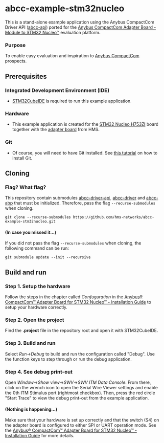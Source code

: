 # abcc-example-stm32nucleo
This is a stand-alone example application using the Anybus CompactCom Driver API ([abcc-api](https://github.com/hms-networks/abcc-driver-api)) ported for the [Anybus CompactCom Adapter Board - Module to STM32 Nucleo™](https://www.hms-networks.com/p/024620-b-anybus-compactcom-adapter-board-module-to-stm32-nucleo) evaluation platform.
### Purpose
To enable easy evaluation and inspiration to [Anybus CompactCom](https://www.hms-networks.com/embedded-network-interfaces) prospects.

## Prerequisites
### Integrated Development Environment (IDE)
- [STM32CubeIDE](https://www.st.com/en/development-tools/stm32cubeide.html) is required to run this example application.
### Hardware
- This example application is created for the [STM32 Nucleo H753ZI](https://www.st.com/en/evaluation-tools/nucleo-h753zi.html) board together with the [adapter board](https://www.hms-networks.com/p/024620-b-anybus-compactcom-adapter-board-module-to-stm32-nucleo) from HMS.
### Git
- Of course, you will need to have Git installed. See [this tutorial](https://github.com/git-guides/install-git) on how to install Git.

## Cloning
### Flag? What flag?
This repository contain submodules [abcc-driver-api](https://github.com/hms-networks/abcc-api), [abcc-driver](https://github.com/hms-networks/abcc-driver) and [abcc-abp](https://github.com/hms-networks/abcc-abp) that must be initialized. Therefore, pass the flag `--recurse-submodules` when cloning.

```
git clone --recurse-submodules https://github.com/hms-networks/abcc-example-stm32nucleo.git
```
#### (In case you missed it...)
If you did not pass the flag `--recurse-submodules` when cloning, the following command can be run:
```
git submodule update --init --recursive
```

## Build and run
### Step 1. Setup the hardware
Follow the steps in the chapter called *Confuguration* in the [Anybus® CompactCom™ Adapter Board for STM32 Nucleo™ - Installation Guide](https://hmsnetworks.blob.core.windows.net/nlw/docs/default-source/products/anybus/manuals-and-guides---manuals/hms-scm-1202-236.pdf?sfvrsn=90594caf_4) to setup your hardware correctly.
### Step 2. Open the project
Find the **.project** file in the repository root and open it with STM32CubeIDE.
### Step 3. Build and run
Select *Run*->*Debug* to build and run the configuration called "Debug". Use the function keys to step through or run the debug application.
### Step 4. See debug print-out
Open *Window*->*Show view*->*SWV*->*SWV ITM Data Console*. From there, click on the wrench icon to open the Serial Wire Viewer settings and enable the 0th ITM Stimulus port (rightmost checkbox). Then, press the red circle "Start Trace" to view the debug print-out from the example application.
#### (Nothing is happening...)
Make sure that your hardware is set up correctly and that the switch (S4) on the adapter board is configured to either SPI or UART operation mode. See the [Anybus® CompactCom™ Adapter Board for STM32 Nucleo™ - Installation Guide](https://hmsnetworks.blob.core.windows.net/nlw/docs/default-source/products/anybus/manuals-and-guides---manuals/hms-scm-1202-236.pdf?sfvrsn=90594caf_4) for more details.

